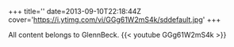 +++
title=''
date=2013-09-10T22:18:44Z
cover='https://i.ytimg.com/vi/GGg61W2mS4k/sddefault.jpg'
+++

All content belongs to GlennBeck.
{{< youtube GGg61W2mS4k >}}
